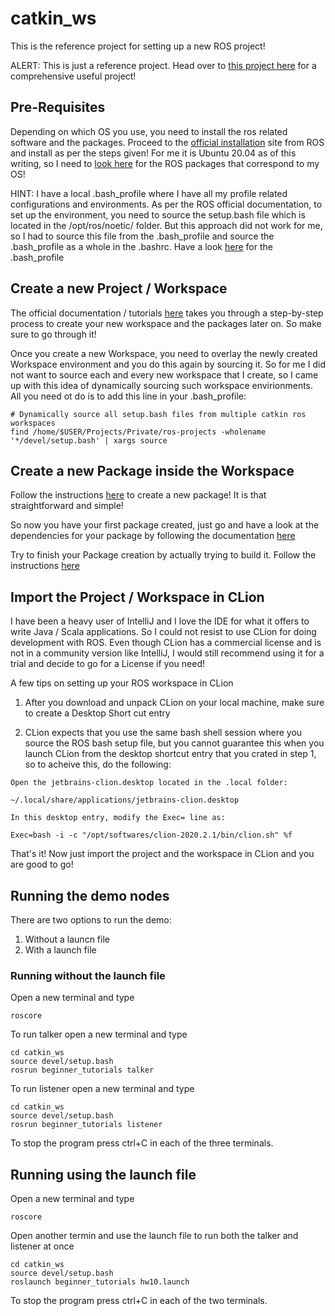 # catkin_ws

This is the reference project for setting up a new ROS project! 

ALERT: This is just a reference project. Head over to [this project here](https://github.com/joesan/) for a comprehensive useful project!

## Pre-Requisites

Depending on which OS you use, you need to install the ros related software and the packages. Proceed to the [official installation](http://wiki.ros.org/ROS/Installation) site from ROS and install as per the steps given! For me it is Ubuntu 20.04 as of this writing, so I need to [look here](http://wiki.ros.org/noetic/Installation/Ubuntu) for the ROS packages that correspond to my OS!

HINT: I have a local .bash_profile where I have all my profile related configurations and environments. As per the ROS official documentation, to set up the environment, you need to source the setup.bash file which is located in the /opt/ros/noetic/ folder. But this approach did not work for me, so I had to source this file from the .bash_profile and source the .bash_profile as a whole in the .bashrc. Have a look [here](https://github.com/joesan/bash_profile/tree/master/linux) for the .bash_profile

## Create a new Project / Workspace

The official documentation / tutorials [here](http://wiki.ros.org/ROS/Tutorials/InstallingandConfiguringROSEnvironment#Create_a_ROS_Workspace) takes you through a step-by-step process to create your new workspace and the packages later on. So make sure to go through it!

Once you create a new Workspace, you need to overlay the newly created Workspace environment and you do this again by sourcing it. So for me I did not want to source each and every new workspace that I create, so I came up with this idea of dynamically sourcing such workspace envirionments. All you need ot do is to add this line in your .bash_profile:

```
# Dynamically source all setup.bash files from multiple catkin ros workspaces
find /home/$USER/Projects/Private/ros-projects -wholename '*/devel/setup.bash' | xargs source
```

## Create a new Package inside the Workspace

Follow the instructions [here](http://wiki.ros.org/ROS/Tutorials/CreatingPackage#ROS.2FTutorials.2Fcatkin.2FCreatingPackage.Creating_a_catkin_Package) to create a new package! It is that straightforward and simple!

So now you have your first package created, just go and have a look at the dependencies for your package by following the documentation [here](http://wiki.ros.org/ROS/Tutorials/CreatingPackage#ROS.2FTutorials.2Fcatkin.2FCreatingPackage.package_dependencies)

Try to finish your Package creation by actually trying to build it. Follow the instructions [here](http://wiki.ros.org/ROS/Tutorials/BuildingPackages)

## Import the Project / Workspace in CLion

I have been a heavy user of IntelliJ and I love the IDE for what it offers to write Java / Scala applications. So I could not resist to use CLion for doing development with ROS. Even though CLion has a commercial license and is not in a community version like IntelliJ, I would still recommend using it for a trial and decide to go for a License if you need!

A few tips on setting up your ROS workspace in CLion

1. After you download and unpack CLion on your local machine, make sure to create a Desktop Short cut entry

2. CLion expects that you use the same bash shell session where you source the ROS bash setup file, but you cannot guarantee this when you launch CLion from the desktop shortcut entry that you crated in step 1, so to acheive this, do the following:

```
Open the jetbrains-clion.desktop located in the .local folder:

~/.local/share/applications/jetbrains-clion.desktop

In this desktop entry, modify the Exec= line as:

Exec=bash -i -c "/opt/softwares/clion-2020.2.1/bin/clion.sh" %f
```

That's it! Now just import the project and the workspace in CLion and you are good to go!

## Running the demo nodes

There are two options to run the demo:

1. Without a launcn file
2. With a launch file

### Running without the launch file

Open a new terminal and type

```
roscore
```

To run talker open a new terminal and type

```
cd catkin_ws
source devel/setup.bash
rosrun beginner_tutorials talker
```

To run listener open a new terminal and type

```
cd catkin_ws
source devel/setup.bash
rosrun beginner_tutorials listener
```
To stop the program press ctrl+C in each of the three terminals.

## Running using the launch file

Open a new terminal and type

```
roscore
```

Open another termin and use the launch file to run both the talker and listener at once

```
cd catkin_ws
source devel/setup.bash
roslaunch beginner_tutorials hw10.launch
```

To stop the program press ctrl+C in each of the two terminals.
